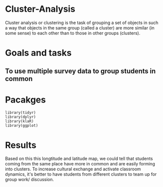 # Cluster-Analysis
Cluster analysis or clustering is the task of grouping a set of objects in such a way that objects in the same group (called a cluster) are more similar (in some sense) to each other than to those in other groups (clusters).

# Goals and tasks
To use multiple survey data to group students in common
- 

# Pacakges
`library(tidyr)`<br>
`library(dplyr)`<br>
`library(klaR)`<br>
`library(ggplot)`

# Results
Based on this this longtitude and latitude map, we could tell that students coming from the same place have more in common and are easily forming into clusters. To increase cultural exchange and activate classroom dynamics, it's better to have students from different clusters to team up for group work/ discussion.
